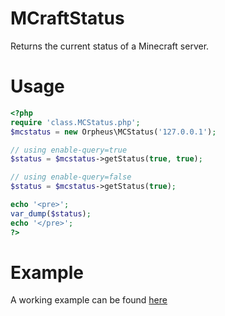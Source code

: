 MCraftStatus
============
Returns the current status of a Minecraft server.

Usage
=====
```php
<?php
require 'class.MCStatus.php';
$mcstatus = new Orpheus\MCStatus('127.0.0.1');

// using enable-query=true
$status = $mcstatus->getStatus(true, true);

// using enable-query=false
$status = $mcstatus->getStatus(true);

echo '<pre>';
var_dump($status);
echo '</pre>';
?>
```

Example
=======
A working example can be found [here](http://programm.in/mcstatus)
